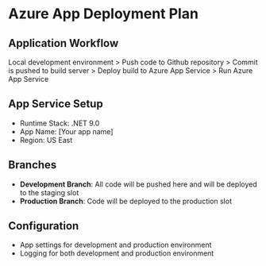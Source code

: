 # Azure App Deployment Plan

## Application Workflow
Local development environment > Push code to Github repository > Commit is pushed to build server > Deploy build to Azure App Service > Run Azure App Service

## App Service Setup
- Runtime Stack: .NET 9.0
- App Name: [Your app name]
- Region: US East

## Branches
- **Development Branch**: All code will be pushed here and will be deployed to the staging slot
- **Production Branch**: Code will be deployed to the production slot

## Configuration
- App settings for development and production environment
- Logging for both development and production environment
